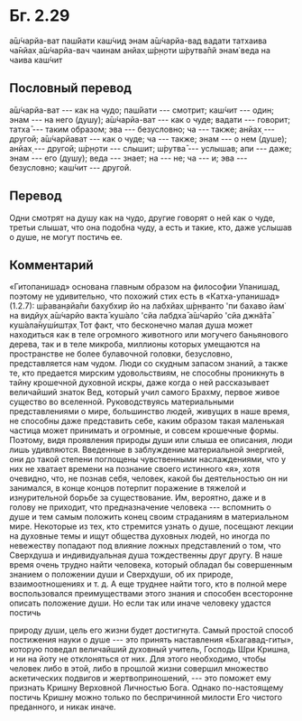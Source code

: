 # Бг. 2.29

а̄ш́чарйа-ват паш́йати каш́чид энам а̄ш́чарйа-вад вадати татхаива ча̄нйах̣
а̄ш́чарйа-вач чаинам анйах̣ ш́р̣н̣оти ш́рутва̄пй энам̇ веда на чаива каш́чит

## Пословный перевод

а̄ш́чарйа-ват --- как на чудо; паш́йати --- смотрит; каш́чит --- один; энам
--- на него (душу); а̄ш́чарйа-ват --- как о чуде; вадати --- говорит;
татха̄ --- таким образом; эва --- безусловно; ча --- также; анйах̣ ---
другой; а̄ш́чарйават --- как о чуде; ча --- также; энам --- о нем (душе);
анйах̣ --- другой; ш́р̣н̣оти --- слышит; ш́рутва̄ --- услышав; апи --- даже;
энам --- его (душу); веда --- знает; на --- не; ча --- и; эва ---
безусловно; каш́чит --- другой.

## Перевод

Одни смотрят на душу как на чудо, другие говорят о ней как о чуде,
третьи слышат, что она подобна чуду, а есть и такие, кто, даже услышав о
душе, не могут постичь ее.

## Комментарий

«Гитопанишад» основана главным образом на философии Упанишад, поэтому не
удивительно, что похожий стих есть в «Катха-упанишад» (1.2.7):
ш́раван̣айа̄пи бахубхир йо на лабхйах̣ ш́р̣н̣ванто 'пи бахаво йам̇ на видйух̣
а̄ш́чарйо вакта̄ куш́ало 'сйа лабдха̄ а̄ш́чарйо 'сйа джн̃а̄та̄ куш́ала̄нуш́ишт̣ах̣ Тот
факт, что бесконечно малая душа может находиться как в теле огромного
животного или могучего баньянового дерева, так и в теле микроба,
миллионы которых умещаются на пространстве не более булавочной головки,
безусловно, представляется нам чудом. Люди со скудным запасом знаний, а
также те, кто предается мирским удовольствиям, не способны проникнуть в
тайну крошечной духовной искры, даже когда о ней рассказывает величайший
знаток Вед, который учил самого Брахму, первое живое существо во
вселенной. Руководствуясь материальными представлениями о мире,
большинство людей, живущих в наше время, не способны даже представить
себе, каким образом такая маленькая частица может принимать и огромные,
и совсем крошечные формы. Поэтому, видя проявления природы души или
слыша ее описания, люди лишь удивляются. Введенные в заблуждение
материальной энергией, они до такой степени поглощены чувственными
наслаждениями, что у них не хватает времени на познание своего истинного
«я», хотя очевидно, что, не познав себя, человек, какой бы деятельностью
он ни занимался, в конце концов потерпит поражение в тяжелой и
изнурительной борьбе за существование. Им, вероятно, даже и в голову не
приходит, что предназначение человека --- вспомнить о душе и тем самым
положить конец своим страданиям в материальном мире. Некоторые из тех,
кто стремится узнать о душе, посещают лекции на духовные темы и ищут
общества духовных людей, но иногда по невежеству попадают под влияние
ложных представлений о том, что Сверхдуша и индивидуальная душа
тождественны друг другу. В наше время очень трудно найти человека,
который обладал бы совершенным знанием о положении души и Сверхдуши, об
их природе, взаимоотношениях и т. д. А еще труднее найти того, кто в
полной мере воспользовался преимуществами этого знания и способен
всесторонне описать положение души. Но если так или иначе человеку
удастся постичь

природу души, цель его жизни будет достигнута. Самый простой способ
постижения науки о душе --- это принять наставления «Бхагавад-гиты»,
которую поведал величайший духовный учитель, Господь Шри Кришна, и ни на
йоту не отклоняться от них. Для этого необходимо, чтобы человек либо в
этой, либо в прошлой жизни совершил множество аскетических подвигов и
жертвоприношений, --- это поможет ему признать Кришну Верховной
Личностью Бога. Однако по-настоящему постичь Кришну можно только по
беспричинной милости Его чистого преданного, и никак иначе.
